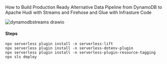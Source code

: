 How to Build Production Ready Alternative Data Pipeline from DynamoDB to Apache Hudi with Streams and Firehose and Glue with Infrasture Code

![dynamodbstreams drawio](https://user-images.githubusercontent.com/39345855/208463603-7b93a4d5-1037-47fd-83c7-9d59e3a02c4a.png)


#### Steps 

```
npx serverless plugin install -n serverless-lift
npx serverless plugin install -n serverless-dotenv-plugin
npx serverless plugin install -n serverless-plugin-resource-tagging
npx sls deploy
```

